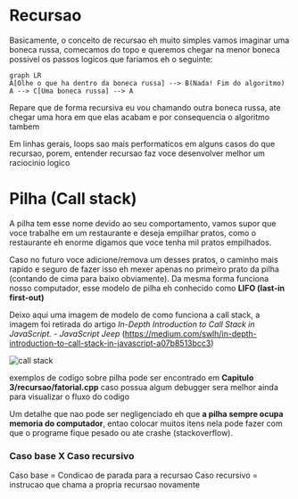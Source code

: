 # Recursao
Basicamente, o conceito de recursao eh muito simples vamos imaginar uma boneca russa, comecamos do topo e queremos chegar na menor boneca possivel os passos logicos que fariamos eh o seguinte:

```mermaid
graph LR
A[Olhe o que ha dentro da boneca russa] --> B(Nada! Fim do algoritmo)
A --> C[Uma boneca russa] --> A
```

Repare que de forma recursiva eu vou chamando outra boneca russa, ate chegar uma hora em que elas acabam e por consequencia o algoritmo tambem

Em linhas gerais, loops sao mais performaticos em alguns casos do que recursao, porem, entender recursao faz voce desenvolver melhor um raciocinio logico

# Pilha (Call stack)
A pilha tem esse nome devido ao seu comportamento, vamos supor que voce trabalhe em um restaurante e deseja empilhar pratos, como o restaurante eh enorme digamos que voce tenha mil pratos empilhados.

Caso no futuro voce adicione/remova um desses pratos, o caminho mais rapido e seguro de fazer isso eh mexer apenas no primeiro prato da pilha (contando de cima para baixo obviamente). Da mesma forma funciona nosso computador, esse modelo de pilha eh conhecido como **LIFO (last-in first-out)**

Deixo aqui uma imagem de modelo de como funciona a call stack, a imagem foi retirada do artigo *In-Depth Introduction to Call Stack in JavaScript. - JavaScript Jeep* (https://medium.com/swlh/in-depth-introduction-to-call-stack-in-javascript-a07b8513bcc3)

![call stack](https://miro.medium.com/v2/resize:fit:1100/format:webp/1*rJ2sh-q1deQGGGVG5gYyIQ.png)

exemplos de codigo sobre pilha pode ser encontrado em **Capitulo 3/recursao/fatorial.cpp** caso possua algum debugger sera melhor ainda para visualizar o fluxo do codigo

Um detalhe que nao pode ser negligenciado eh que **a pilha sempre ocupa memoria do computador**, entao colocar muitos itens nela pode fazer com que o programe fique pesado ou ate crashe (stackoverflow).

### Caso base X Caso recursivo
Caso base = Condicao de parada para a recursao
Caso recursivo = instrucao que chama a propria recursao novamente 